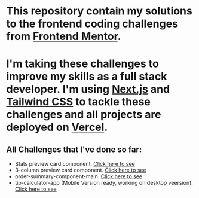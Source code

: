 # This repository contain my solutions to the frontend coding challenges from [Frontend Mentor](https://www.frontendmentor.io/challenges). 
# I'm taking these challenges to improve my skills as a full stack developer.  I'm using [Next.js](https://nextjs.org/) and [Tailwind CSS](https://tailwindcss.com/) to tackle these challenges and all projects are deployed on [Vercel](https://vercel.com/).

## All Challenges that I've done so far:
- Stats preview card component. [Click here to see](https://frontend-mentor-challenges-stats-card-k1da2lm0v-hangczz.vercel.app/)
- 3-column preview card component. [Click here to see](https://frontend-mentor-challenges-nextjs.vercel.app/)
- order-summary-component-main. [Click here to see](https://frontend-mentor-challenges-order-summary-component-main.vercel.app/)
- tip-calculator-app (Mobile Version ready, working on desktop veersion). [Click here to see](https://frontend-mentor-challenge-tip-calculator-app.vercel.app/)

